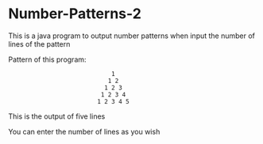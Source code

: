 # Number-Patterns-2

This is a java program to output number patterns when input the number of lines of the pattern

Pattern of this program:

                                 1 
                                1 2 
                               1 2 3 
                              1 2 3 4 
                             1 2 3 4 5 
                             
                             
This is the output of five lines

You can enter the number of lines as you wish
